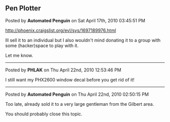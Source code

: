 ## Pen Plotter
Posted by **Automated Penguin** on Sat April 17th, 2010 03:45:51 PM

<!-- m --><a class="postlink" href="http://phoenix.craigslist.org/evl/sys/1697189976.html">http://phoenix.craigslist.org/evl/sys/1697189976.html</a><!-- m -->

Ill sell it to an individual but I also wouldn't mind donating it to a group with some (hacker)space to play with it.

Let me know.

--------------------------------------------------------------------------------

Posted by **PHLAK** on Thu April 22nd, 2010 12:53:46 PM

I still want my PHX2600 window decal before you get rid of it!

--------------------------------------------------------------------------------

Posted by **Automated Penguin** on Thu April 22nd, 2010 02:50:15 PM

Too late, already sold it to a very large gentleman from the Gilbert area.

You should probably close this topic.
